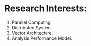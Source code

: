 
# Research Interests:
1. Parallel Computing.
2. Distributed System. 
3. Vector Architecture. 
4. Analysis Performance Model.



